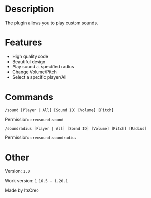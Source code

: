 # Description
The plugin allows you to play custom sounds.

# Features

- High quality code
- Beautiful design
- Play sound at specified radius
- Change Volume/Pitch
- Select a specific player/All

# Commands
```/sound [Player | All] [Sound ID] [Volume] [Pitch]```

Permission: ```creosound.sound```

```/soundradius [Player | All] [Sound ID] [Volume] [Pitch] [Radius]```

Permission: ```creosound.soundradius```

# Other
Version: ```1.0```

Work version: ```1.16.5 - 1.20.1```

Made by ItsCreo

